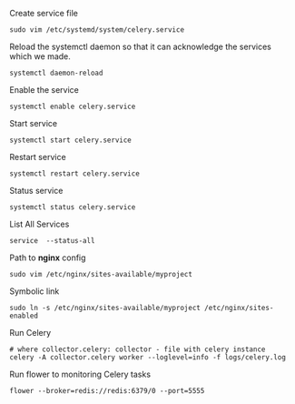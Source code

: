 
Create service file

`sudo vim /etc/systemd/system/celery.service`

Reload the systemctl daemon so that it can acknowledge the services which we made.

`systemctl daemon-reload`

Enable the service

`systemctl enable celery.service`

Start service

`systemctl start celery.service`

Restart service

`systemctl restart celery.service`

Status service

`systemctl status celery.service`

List All Services 

`service  --status-all`

Path to **nginx** config

`sudo vim /etc/nginx/sites-available/myproject`

Symbolic link

`sudo ln -s /etc/nginx/sites-available/myproject /etc/nginx/sites-enabled`

Run Celery 

```
# where collector.celery: collector - file with celery instance
celery -A collector.celery worker --loglevel=info -f logs/celery.log
```

Run flower to monitoring Celery tasks

`flower --broker=redis://redis:6379/0 --port=5555`
